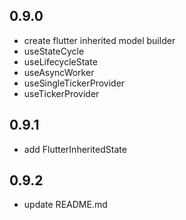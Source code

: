 ## 0.9.0

* create flutter inherited model builder
* useStateCycle
* useLifecycleState
* useAsyncWorker
* useSingleTickerProvider
* useTickerProvider

## 0.9.1

* add FlutterInheritedState

## 0.9.2

* update README.md